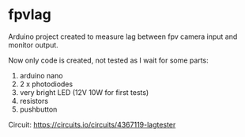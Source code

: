# fpvlag
Arduino project created to measure lag between fpv camera input and monitor output.

Now only code is created, not tested as I wait for some parts:
1. arduino nano
2. 2 x photodiodes
3. very bright LED (12V 10W for first tests)
4. resistors
5. pushbutton


Circuit:
https://circuits.io/circuits/4367119-lagtester
